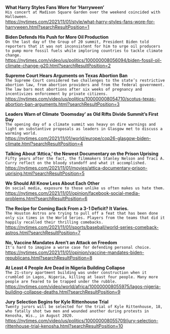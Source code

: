 **What Harry Styles Fans Wore for ‘Harryween’**\
`His concert at Madison Square Garden over the weekend coincided with Halloween.`\
https://nytimes.com/2021/11/01/style/what-harry-styles-fans-wore-for-harryween.html?searchResultPosition=1

**Biden Defends His Push for More Oil Production**\
`On the last day of the Group of 20 summit, President Biden told reporters that it was not inconsistent for him to urge oil producers to pump more fossil fuels while imploring countries to tackle climate change.`\
https://nytimes.com/video/us/politics/100000008056094/biden-fossil-oil-climate-change-g20.html?searchResultPosition=2

**Supreme Court Hears Arguments on Texas Abortion Ban**\
`The Supreme Court considered two challenges to the state’s restrictive abortion law, from abortion providers and from the federal government. The law bars most abortions after six weeks of pregnancy and incentivizes enforcement by private citizens.`\
https://nytimes.com/video/us/politics/100000008054710/scotus-texas-abortion-ban-arguments.html?searchResultPosition=3

**Leaders Warn of Climate ‘Doomsday’ as Old Rifts Divide Summit’s First Day**\
`The opening day of a climate summit was heavy on dire warnings and light on substantive proposals as leaders in Glasgow met to discuss a warming world.`\
https://nytimes.com/2021/11/01/world/europe/cop26-glasgow-biden-climate.html?searchResultPosition=4

**Talking About ‘Attica,’ the Newest Documentary on the Prison Uprising**\
`Fifty years after the fact, the filmmakers Stanley Nelson and Traci A. Curry reflect on the bloody standoff and what it accomplished.`\
https://nytimes.com/2021/11/01/movies/attica-documentary-prison-uprising.html?searchResultPosition=5

**We Should All Know Less About Each Other**\
`On social media, exposure to those unlike us often makes us hate them.`\
https://nytimes.com/2021/11/01/opinion/facebook-social-media-problems.html?searchResultPosition=6

**The Recipe for Coming Back From a 3-1 Deficit? It Varies.**\
`The Houston Astros are trying to pull off a feat that has been done only six times in the World Series. Players from the teams that did it happily recalled their thrilling comebacks.`\
https://nytimes.com/2021/11/01/sports/baseball/world-series-comeback-astros.html?searchResultPosition=7

**No, Vaccine Mandates Aren’t an Attack on Freedom**\
`It's hard to imagine a worse case for defending personal choice.`\
https://nytimes.com/2021/11/01/opinion/vaccine-mandates-biden-republicans.html?searchResultPosition=8

**At Least 4 People Are Dead in Nigeria Building Collapse**\
`The 21-story apartment building was under construction when it crumbled in Lagos, Nigeria, killing at least four people. Many more people are feared to be trapped under the rubble.`\
https://nytimes.com/video/world/africa/100000008055975/lagos-nigeria-building-collapse-deaths.html?searchResultPosition=9

**Jury Selection Begins for Kyle Rittenhouse Trial**\
`Twenty jurors will be selected for the trial of Kyle Rittenhouse, 18, who fatally shot two men and wounded another during protests in Kenosha, Wis., in August 2020.`\
https://nytimes.com/video/us/politics/100000008055709/jury-selection-rittenhouse-trial-kenosha.html?searchResultPosition=10

